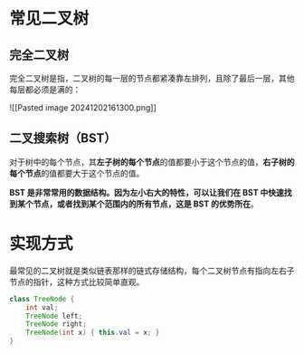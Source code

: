 
# 常见二叉树
## 完全二叉树

完全二叉树是指，二叉树的每一层的节点都紧凑靠左排列，且除了最后一层，其他每层都必须是满的：

![[Pasted image 20241202161300.png]]


## 二叉搜索树（BST）

对于树中的每个节点，其**左子树的每个节点**的值都要小于这个节点的值，**右子树的每个节点**的值都要大于这个节点的值。

**BST 是非常常用的数据结构。因为左小右大的特性，可以让我们在 BST 中快速找到某个节点，或者找到某个范围内的所有节点，这是 BST 的优势所在**。

# 实现方式

最常见的二叉树就是类似链表那样的链式存储结构，每个二叉树节点有指向左右子节点的指针，这种方式比较简单直观。

```java
class TreeNode {
    int val;
    TreeNode left;
    TreeNode right;
    TreeNode(int x) { this.val = x; }
}
```

